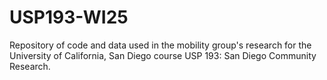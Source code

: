 # USP193-WI25
Repository of code and data used in the mobility group's research for the University of California, San Diego course USP 193: San Diego Community Research.
